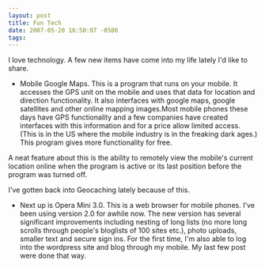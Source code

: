 ```yaml
---
layout: post
title: Fun Tech
date: 2007-05-20 16:50:07 -0500
tags: 
--- 
```


I love technology.  A few new items have come into my life lately I'd like to share.

* Mobile Google Maps.  This is a program that runs on your mobile.  It accesses the GPS unit on the mobile and uses that data for location and direction functionality.  It also interfaces with google maps,  google satellites and other online mapping images.Most mobile phones these days have GPS functionality and a few companies have created interfaces with this information and for a price allow limited access.   (This is in the US where the mobile industry is in the freaking dark ages.)  This program gives more functionality for free.

A neat feature about this is the ability to remotely view the mobile's current location online when the program is active or its last position before the program was turned off. 

I've gotten back into Geocaching lately because of this.

* Next up is Opera Mini 3.0.  This is a web browser for mobile phones.  I've been using version 2.0 for awhile now.  The new version has several significant improvements including nesting of long lists (no more long scrolls through people's bloglists of 100 sites etc.), photo uploads, smaller text and secure sign ins.  For the first time, I'm also able to log into the wordpress site and blog through my mobile.  My last few post were done that way.